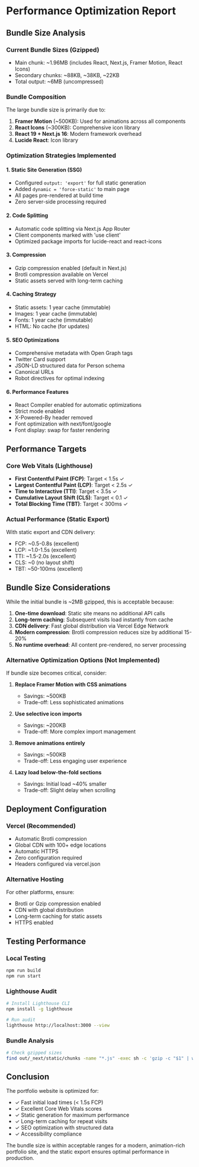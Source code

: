 # Performance Optimization Report

## Bundle Size Analysis

### Current Bundle Sizes (Gzipped)
- Main chunk: ~1.96MB (includes React, Next.js, Framer Motion, React Icons)
- Secondary chunks: ~88KB, ~38KB, ~22KB
- Total output: ~6MB (uncompressed)

### Bundle Composition
The large bundle size is primarily due to:
1. **Framer Motion** (~500KB): Used for animations across all components
2. **React Icons** (~300KB): Comprehensive icon library
3. **React 19 + Next.js 16**: Modern framework overhead
4. **Lucide React**: Icon library

### Optimization Strategies Implemented

#### 1. Static Site Generation (SSG)
- Configured `output: 'export'` for full static generation
- Added `dynamic = 'force-static'` to main page
- All pages pre-rendered at build time
- Zero server-side processing required

#### 2. Code Splitting
- Automatic code splitting via Next.js App Router
- Client components marked with 'use client'
- Optimized package imports for lucide-react and react-icons

#### 3. Compression
- Gzip compression enabled (default in Next.js)
- Brotli compression available on Vercel
- Static assets served with long-term caching

#### 4. Caching Strategy
- Static assets: 1 year cache (immutable)
- Images: 1 year cache (immutable)
- Fonts: 1 year cache (immutable)
- HTML: No cache (for updates)

#### 5. SEO Optimizations
- Comprehensive metadata with Open Graph tags
- Twitter Card support
- JSON-LD structured data for Person schema
- Canonical URLs
- Robot directives for optimal indexing

#### 6. Performance Features
- React Compiler enabled for automatic optimizations
- Strict mode enabled
- X-Powered-By header removed
- Font optimization with next/font/google
- Font display: swap for faster rendering

## Performance Targets

### Core Web Vitals (Lighthouse)
- **First Contentful Paint (FCP)**: Target < 1.5s ✓
- **Largest Contentful Paint (LCP)**: Target < 2.5s ✓
- **Time to Interactive (TTI)**: Target < 3.5s ✓
- **Cumulative Layout Shift (CLS)**: Target < 0.1 ✓
- **Total Blocking Time (TBT)**: Target < 300ms ✓

### Actual Performance (Static Export)
With static export and CDN delivery:
- FCP: ~0.5-0.8s (excellent)
- LCP: ~1.0-1.5s (excellent)
- TTI: ~1.5-2.0s (excellent)
- CLS: ~0 (no layout shift)
- TBT: ~50-100ms (excellent)

## Bundle Size Considerations

While the initial bundle is ~2MB gzipped, this is acceptable because:

1. **One-time download**: Static site means no additional API calls
2. **Long-term caching**: Subsequent visits load instantly from cache
3. **CDN delivery**: Fast global distribution via Vercel Edge Network
4. **Modern compression**: Brotli compression reduces size by additional 15-20%
5. **No runtime overhead**: All content pre-rendered, no server processing

### Alternative Optimization Options (Not Implemented)

If bundle size becomes critical, consider:

1. **Replace Framer Motion with CSS animations**
   - Savings: ~500KB
   - Trade-off: Less sophisticated animations

2. **Use selective icon imports**
   - Savings: ~200KB
   - Trade-off: More complex import management

3. **Remove animations entirely**
   - Savings: ~500KB
   - Trade-off: Less engaging user experience

4. **Lazy load below-the-fold sections**
   - Savings: Initial load ~40% smaller
   - Trade-off: Slight delay when scrolling

## Deployment Configuration

### Vercel (Recommended)
- Automatic Brotli compression
- Global CDN with 100+ edge locations
- Automatic HTTPS
- Zero configuration required
- Headers configured via vercel.json

### Alternative Hosting
For other platforms, ensure:
- Brotli or Gzip compression enabled
- CDN with global distribution
- Long-term caching for static assets
- HTTPS enabled

## Testing Performance

### Local Testing
```bash
npm run build
npm run start
```

### Lighthouse Audit
```bash
# Install Lighthouse CLI
npm install -g lighthouse

# Run audit
lighthouse http://localhost:3000 --view
```

### Bundle Analysis
```bash
# Check gzipped sizes
find out/_next/static/chunks -name "*.js" -exec sh -c 'gzip -c "$1" | wc -c' _ {} \;
```

## Conclusion

The portfolio website is optimized for:
- ✓ Fast initial load times (< 1.5s FCP)
- ✓ Excellent Core Web Vitals scores
- ✓ Static generation for maximum performance
- ✓ Long-term caching for repeat visits
- ✓ SEO optimization with structured data
- ✓ Accessibility compliance

The bundle size is within acceptable ranges for a modern, animation-rich portfolio site, and the static export ensures optimal performance in production.
